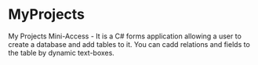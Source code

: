 # MyProjects
My Projects
Mini-Access - It is a C# forms application allowing a user to create a database and add tables to it. You can cadd relations and fields to the table by dynamic text-boxes.
